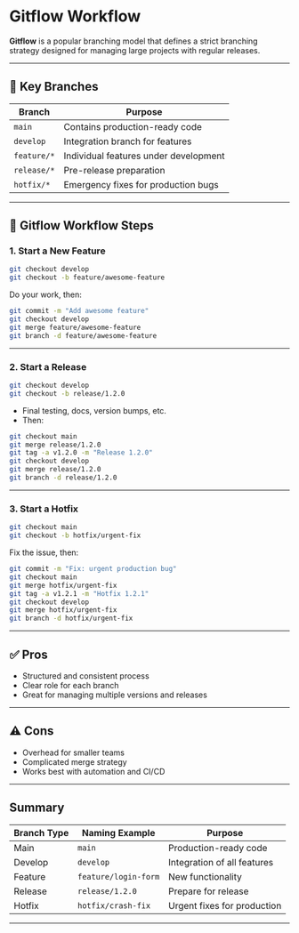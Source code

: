 # Gitflow Workflow

**Gitflow** is a popular branching model that defines a strict branching strategy designed for managing large projects with regular releases.

---

## 🧱 Key Branches

| Branch        | Purpose                              |
|---------------|--------------------------------------|
| `main`        | Contains production-ready code       |
| `develop`     | Integration branch for features      |
| `feature/*`   | Individual features under development|
| `release/*`   | Pre-release preparation              |
| `hotfix/*`    | Emergency fixes for production bugs  |

---

## 🔁 Gitflow Workflow Steps

### 1. Start a New Feature

```bash
git checkout develop
git checkout -b feature/awesome-feature
```

Do your work, then:

```bash
git commit -m "Add awesome feature"
git checkout develop
git merge feature/awesome-feature
git branch -d feature/awesome-feature
```

---

### 2. Start a Release

```bash
git checkout develop
git checkout -b release/1.2.0
```

- Final testing, docs, version bumps, etc.
- Then:

```bash
git checkout main
git merge release/1.2.0
git tag -a v1.2.0 -m "Release 1.2.0"
git checkout develop
git merge release/1.2.0
git branch -d release/1.2.0
```

---

### 3. Start a Hotfix

```bash
git checkout main
git checkout -b hotfix/urgent-fix
```

Fix the issue, then:

```bash
git commit -m "Fix: urgent production bug"
git checkout main
git merge hotfix/urgent-fix
git tag -a v1.2.1 -m "Hotfix 1.2.1"
git checkout develop
git merge hotfix/urgent-fix
git branch -d hotfix/urgent-fix
```

---

## ✅ Pros

- Structured and consistent process
- Clear role for each branch
- Great for managing multiple versions and releases

---

## ⚠️ Cons

- Overhead for smaller teams
- Complicated merge strategy
- Works best with automation and CI/CD

---

## Summary

| Branch Type     | Naming Example           | Purpose                        |
|------------------|--------------------------|--------------------------------|
| Main             | `main`                  | Production-ready code          |
| Develop          | `develop`               | Integration of all features    |
| Feature          | `feature/login-form`    | New functionality              |
| Release          | `release/1.2.0`         | Prepare for release            |
| Hotfix           | `hotfix/crash-fix`      | Urgent fixes for production    |

---